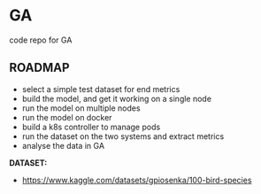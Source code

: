 # GA
code repo for GA


## ROADMAP

- select a simple test dataset for end metrics
- build the model, and get it working on a single node
- run the model on multiple nodes
- run the model on docker
- build a k8s controller to manage pods
- run the dataset on the two systems and extract metrics
- analyse the data in GA


**DATASET:**

- https://www.kaggle.com/datasets/gpiosenka/100-bird-species

